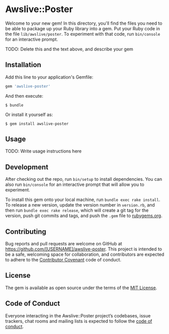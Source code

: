 # Awslive::Poster

Welcome to your new gem! In this directory, you'll find the files you need to be able to package up your Ruby library into a gem. Put your Ruby code in the file `lib/awslive/poster`. To experiment with that code, run `bin/console` for an interactive prompt.

TODO: Delete this and the text above, and describe your gem

## Installation

Add this line to your application's Gemfile:

```ruby
gem 'awslive-poster'
```

And then execute:

    $ bundle

Or install it yourself as:

    $ gem install awslive-poster

## Usage

TODO: Write usage instructions here

## Development

After checking out the repo, run `bin/setup` to install dependencies. You can also run `bin/console` for an interactive prompt that will allow you to experiment.

To install this gem onto your local machine, run `bundle exec rake install`. To release a new version, update the version number in `version.rb`, and then run `bundle exec rake release`, which will create a git tag for the version, push git commits and tags, and push the `.gem` file to [rubygems.org](https://rubygems.org).

## Contributing

Bug reports and pull requests are welcome on GitHub at https://github.com/[USERNAME]/awslive-poster. This project is intended to be a safe, welcoming space for collaboration, and contributors are expected to adhere to the [Contributor Covenant](http://contributor-covenant.org) code of conduct.

## License

The gem is available as open source under the terms of the [MIT License](https://opensource.org/licenses/MIT).

## Code of Conduct

Everyone interacting in the Awslive::Poster project’s codebases, issue trackers, chat rooms and mailing lists is expected to follow the [code of conduct](https://github.com/[USERNAME]/awslive-poster/blob/master/CODE_OF_CONDUCT.md).

